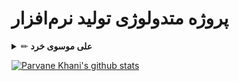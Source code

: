 # پروژه متدولوژی تولید نرم‌افزار

<details><summary>✏ <b>علی موسوی خرد</b></summary>
<p>

### Example

[Ali Mousavi Kherad's github stats](https://github-readme-stats.vercel.app/api?username=amkherad)
<p>
</details>


[![Parvane Khani's github stats](https://github-readme-stats.vercel.app/api?username=parvanekh)](https://github.com/parvanekh)

